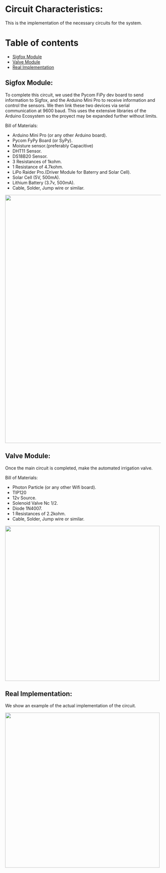 # Circuit Characteristics:

This is the implementation of the necessary circuits for the system.

# Table of contents
* [Sigfox Module](#sigfox-module)
* [Valve Module](#valve-module)
* [Real Implementation](#real-implementation)

## Sigfox Module: 

To complete this circuit, we used the Pycom FiPy dev board to send information to Sigfox, and the Arduino Mini Pro to receive information and control the sensors. We then link these two devices via serial communication at 9600 baud. This uses the extensive libraries of the Arduino Ecosystem so the proyect may be expanded further without limits.

Bill of Materials:

- Arduino Mini Pro (or any other Arduino board).
- Pycom FyPy Board (or SyPy).
- Moisture sensor.(preferably Capacitive)
- DHT11 Sensor.
- DS18B20 Sensor.
- 3 Resistances of 1kohm.
- 1 Resistance of 4.7kohm.
- LiPo Raider Pro.(Driver Module for Baterry and Solar Cell).
- Solar Cell (5V, 500mA).
- Lithium Battery (3.7v, 500mA).
- Cable, Solder, Jump wire or similar.

<img src="https://image.ibb.co/hpCnG8/Circuito_Agro.png" width="800">

## Valve Module: 

Once the main circuit is completed, make the automated irrigation valve.

Bill of Materials:

- Photon Particle (or any other Wifi board).
- TIP120
- 12v Source.
- Solenoid Valve Nc 1/2.
- Diode 1N4007.
- 1 Resistances of 2.2kohm.
- Cable, Solder, Jump wire or similar.

<img src="https://image.ibb.co/bHtuw8/Circuit_Agrovalve.png" width="500">

## Real Implementation: 

We show an example of the actual implementation of the circuit.

<img src="https://image.ibb.co/go3g8o/20180727_193833006_i_OS.jpg" width="500">
